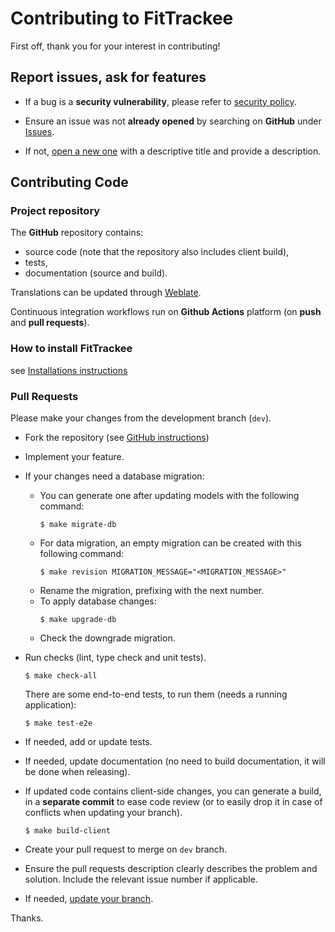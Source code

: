 # Contributing to FitTrackee

First off, thank you for your interest in contributing!

## Report issues, ask for features

* If a bug is a **security vulnerability**, please refer to [security policy](https://github.com/SamR1/FitTrackee/blob/master/SECURITY.md).

* Ensure an issue was not **already opened** by searching on **GitHub** under [Issues](https://github.com/SamR1/FitTrackee/issues). 

* If not, [open a new one](https://github.com/SamR1/FitTrackee/issues/new) with a descriptive title and provide a description.


## Contributing Code

### Project repository

The **GitHub** repository contains:
- source code (note that the repository also includes client build),
- tests,
- documentation (source and build).

Translations can be updated through [Weblate](https://hosted.weblate.org/engage/fittrackee/).  

Continuous integration workflows run on **Github Actions** platform (on **push** and **pull requests**).


### How to install FitTrackee

see [Installations instructions](https://samr1.github.io/FitTrackee/installation.html)

### Pull Requests

Please make your changes from the development branch (`dev`).

* Fork the repository (see [GitHub instructions](https://docs.github.com/en/get-started/quickstart/contributing-to-projects))

* Implement your feature.

* If your changes need a database migration:
  * You can generate one after updating models with the following command:
    ```shell
    $ make migrate-db
    ```
  * For data migration, an empty migration can be created with this following command:
    ```shell
    $ make revision MIGRATION_MESSAGE="<MIGRATION_MESSAGE>"
    ```
  * Rename the migration, prefixing with the next number.
  * To apply database changes:
    ```shell
    $ make upgrade-db
    ```
  * Check the downgrade migration.
  
* Run checks (lint, type check and unit tests).
  ```shell
  $ make check-all
  ```
  There are some end-to-end tests, to run them (needs a running application):
  ```shell
  $ make test-e2e
  ```

* If needed, add or update tests.

* If needed, update documentation (no need to build documentation, it will be done when releasing).

* If updated code contains client-side changes, you can generate a build, in a **separate commit** to ease code review (or to easily drop it in case of conflicts when updating your branch).
  ```shell
  $ make build-client
  ```

* Create your pull request to merge on `dev` branch.

* Ensure the pull requests description clearly describes the problem and solution. Include the relevant issue number if applicable.

* If needed, [update your branch](https://docs.github.com/en/pull-requests/collaborating-with-pull-requests/proposing-changes-to-your-work-with-pull-requests/keeping-your-pull-request-in-sync-with-the-base-branch). 


Thanks.